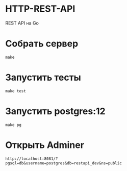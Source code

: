 # HTTP-REST-API
REST API на Go


# Собрать сервер
```
make
```

# Запустить тесты
```
make test
```

# Запустить postgres:12
```
make pg
```

# Открыть Adminer
```
http://localhost:8081/?pgsql=db&username=postgres&db=restapi_dev&ns=public
```